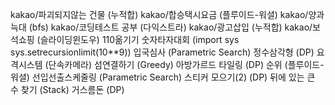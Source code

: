 kakao/파괴되지않는 건물 (누적합)
kakao/합승택시요금 (플루이드-워셜)
kakao/양과늑대 (bfs)
kakao/코딩테스트 공부 (다익스트라)
kakao/광고삽입 (누적합)
kakao/보석쇼핑 (슬라이딩윈도우)
110옮기기
숫자타자대회 (import sys sys.setrecursionlimit(10**9))
입국심사 (Parametric Search)
정수삼각형 (DP)
요격시스템 (단속카메라)
섬연결하기 (Greedy)
아방가르드 타일링 (DP)
순위 (플루이드-워셜)
선입선출스케줄링 (Parametric Search)
스티커 모으기(2) (DP)
뒤에 있는 큰 수 찾기 (Stack)
거스름돈 (DP)
